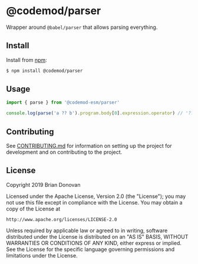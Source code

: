 # @codemod/parser

Wrapper around `@babel/parser` that allows parsing everything.

## Install

Install from [npm](https://npmjs.com/):

```sh
$ npm install @codemod/parser
```

## Usage

```ts
import { parse } from '@codemod-esm/parser'

console.log(parse('a ?? b').program.body[0].expression.operator) // '??'
```

## Contributing

See [CONTRIBUTING.md](../../CONTRIBUTING.md) for information on setting up the project for development and on contributing to the project.

## License

Copyright 2019 Brian Donovan

Licensed under the Apache License, Version 2.0 (the "License"); you may not use this file except in compliance with the License. You may obtain a copy of the License at

    http://www.apache.org/licenses/LICENSE-2.0

Unless required by applicable law or agreed to in writing, software distributed under the License is distributed on an "AS IS" BASIS, WITHOUT WARRANTIES OR CONDITIONS OF ANY KIND, either express or implied. See the License for the specific language governing permissions and limitations under the License.
